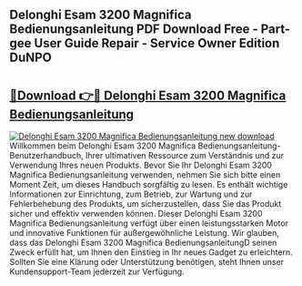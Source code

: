 ## Delonghi Esam 3200 Magnifica Bedienungsanleitung PDF Download Free - Part-gee User Guide Repair - Service Owner Edition DuNPO

# <h2><a href="http://df13v4.blite.top/?on=Delonghi+Esam+3200+Magnifica+Bedienungsanleitung">🔗Download 👉🔴 Delonghi Esam 3200 Magnifica Bedienungsanleitung</a></h2>

[![Delonghi Esam 3200 Magnifica Bedienungsanleitung new download](https://i.imgur.com/lujVjoI.png)](http://df13v4.blite.top/?on=Delonghi+Esam+3200+Magnifica+Bedienungsanleitung)
Willkommen beim Delonghi Esam 3200 Magnifica Bedienungsanleitung-Benutzerhandbuch, Ihrer ultimativen Ressource zum Verständnis und zur Verwendung Ihres neuen Produkts. Bevor Sie Ihr Delonghi Esam 3200 Magnifica Bedienungsanleitung verwenden, nehmen Sie sich bitte einen Moment Zeit, um dieses Handbuch sorgfältig zu lesen. Es enthält wichtige Informationen zur Einrichtung, zum Betrieb, zur Wartung und zur Fehlerbehebung des Produkts, um sicherzustellen, dass Sie das Produkt sicher und effektiv verwenden können. Dieser Delonghi Esam 3200 Magnifica Bedienungsanleitung verfügt über einen leistungsstarken Motor und innovative Funktionen für außergewöhnliche Leistung. Wir glauben, dass das Delonghi Esam 3200 Magnifica BedienungsanleitungD seinen Zweck erfüllt hat, um Ihnen den Einstieg in Ihr neues Gadget zu erleichtern. Sollten Sie eine Klärung oder Unterstützung benötigen, steht Ihnen unser Kundensupport-Team jederzeit zur Verfügung.
